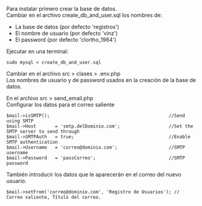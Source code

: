Para instalar primero crear la base de datos.  
Cambiar en el archivo create_db_and_user.sql los nombres de:
- La base de datos (por defecto 'registros')
- El nombre de usuario (por defecto 'vinz')
- El password (por defecto 'clortho_1984')

Ejecutar en una terminal:
~~~
sudo mysql < create_db_and_user.sql
~~~

Cambiar en el archivo src > clases > .env.php  
Los nombres de usuario y de password usados en la creación de la base de datos.

En el archivo src > send_email.php  
Configurar los datos para el correo saliente

~~~
$mail->isSMTP();                                            //Send using SMTP
$mail->Host       = 'smtp.delDominio.com';                  //Set the SMTP server to send through
$mail->SMTPAuth   = true;                                   //Enable SMTP authentication
$mail->Username   = 'correo@dominio.com';                   //SMTP username
$mail->Password   = 'passCorreo';                           //SMTP password
~~~

También introducir los datos que le aparecerán en el correo del nuevo usuario.  

~~~
$mail->setFrom('correo@dominio.com', 'Registro de Usuarios'); // Correo saliente, Título del correo.
~~~